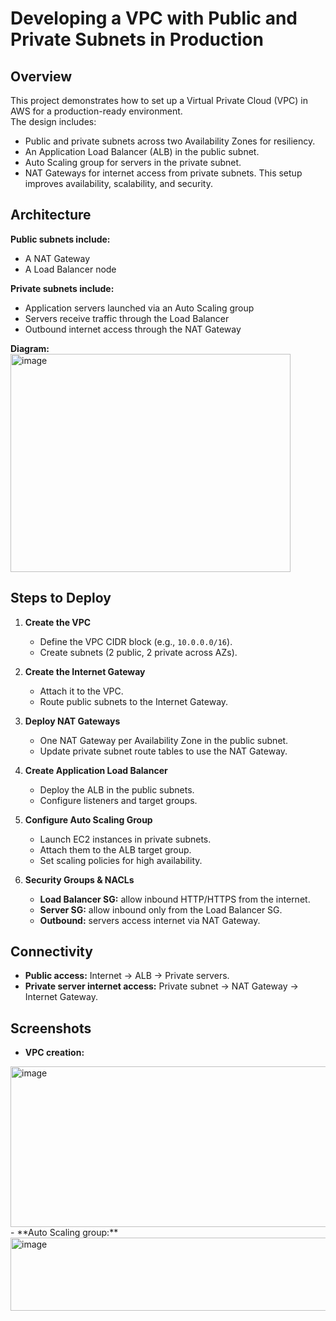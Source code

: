 # Developing a VPC with Public and Private Subnets in Production

## Overview
This project demonstrates how to set up a Virtual Private Cloud (VPC) in AWS for a production-ready environment.  
The design includes:
- Public and private subnets across two Availability Zones for resiliency.
- An Application Load Balancer (ALB) in the public subnet.
- Auto Scaling group for servers in the private subnet.
- NAT Gateways for internet access from private subnets.
This setup improves availability, scalability, and security.

## Architecture

**Public subnets include:**
- A NAT Gateway
- A Load Balancer node

**Private subnets include:**
- Application servers launched via an Auto Scaling group
- Servers receive traffic through the Load Balancer
- Outbound internet access through the NAT Gateway

**Diagram:**  
<img width="448" height="349" alt="image" src="https://github.com/user-attachments/assets/bb2fa980-b534-499e-84c6-126fcfe57d8e" />

## Steps to Deploy

1. **Create the VPC**
   - Define the VPC CIDR block (e.g., `10.0.0.0/16`).
   - Create subnets (2 public, 2 private across AZs).

2. **Create the Internet Gateway**
   - Attach it to the VPC.
   - Route public subnets to the Internet Gateway.

3. **Deploy NAT Gateways**
   - One NAT Gateway per Availability Zone in the public subnet.
   - Update private subnet route tables to use the NAT Gateway.

4. **Create Application Load Balancer**
   - Deploy the ALB in the public subnets.
   - Configure listeners and target groups.

5. **Configure Auto Scaling Group**
   - Launch EC2 instances in private subnets.
   - Attach them to the ALB target group.
   - Set scaling policies for high availability.

6. **Security Groups & NACLs**
   - **Load Balancer SG:** allow inbound HTTP/HTTPS from the internet.
   - **Server SG:** allow inbound only from the Load Balancer SG.
   - **Outbound:** servers access internet via NAT Gateway.

## Connectivity
- **Public access:** Internet → ALB → Private servers.
- **Private server internet access:** Private subnet → NAT Gateway → Internet Gateway.

## Screenshots
- **VPC creation:**
<img width="706" height="257" alt="image" src="https://github.com/user-attachments/assets/52d464f7-ea97-46b1-9e32-a38d87bfd1a6" />
- **Auto Scaling group:**
<img width="706" height="117" alt="image" src="https://github.com/user-attachments/assets/aa541579-7fe1-413b-8adb-03d0e90326d6" />

